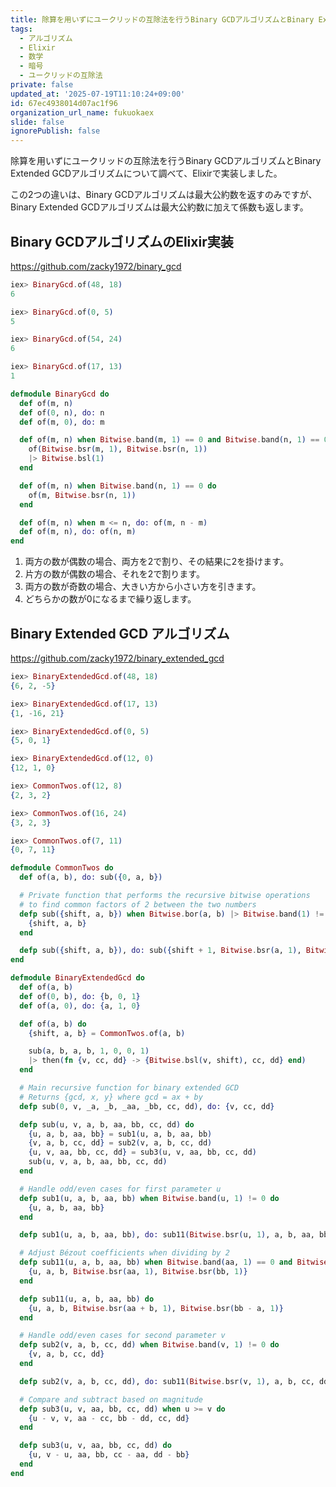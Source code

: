```yaml
---
title: 除算を用いずにユークリッドの互除法を行うBinary GCDアルゴリズムとBinary Extended GCDアルゴリズムについて
tags:
  - アルゴリズム
  - Elixir
  - 数学
  - 暗号
  - ユークリッドの互除法
private: false
updated_at: '2025-07-19T11:10:24+09:00'
id: 67ec4938014d07ac1f96
organization_url_name: fukuokaex
slide: false
ignorePublish: false
---
```

除算を用いずにユークリッドの互除法を行うBinary GCDアルゴリズムとBinary Extended GCDアルゴリズムについて調べて、Elixirで実装しました。

この2つの違いは、Binary GCDアルゴリズムは最大公約数を返すのみですが、Binary Extended GCDアルゴリズムは最大公約数に加えて係数も返します。

## Binary GCDアルゴリズムのElixir実装

https://github.com/zacky1972/binary_gcd

```elixir
iex> BinaryGcd.of(48, 18)
6

iex> BinaryGcd.of(0, 5)
5

iex> BinaryGcd.of(54, 24)
6

iex> BinaryGcd.of(17, 13)
1
```

```elixir
defmodule BinaryGcd do
  def of(m, n)
  def of(0, n), do: n
  def of(m, 0), do: m

  def of(m, n) when Bitwise.band(m, 1) == 0 and Bitwise.band(n, 1) == 0 do
    of(Bitwise.bsr(m, 1), Bitwise.bsr(n, 1))
    |> Bitwise.bsl(1)
  end

  def of(m, n) when Bitwise.band(n, 1) == 0 do
    of(m, Bitwise.bsr(n, 1))
  end

  def of(m, n) when m <= n, do: of(m, n - m)
  def of(m, n), do: of(n, m)
end
```

1. 両方の数が偶数の場合、両方を2で割り、その結果に2を掛けます。
2. 片方の数が偶数の場合、それを2で割ります。
3. 両方の数が奇数の場合、大きい方から小さい方を引きます。
4. どちらかの数が0になるまで繰り返します。

## Binary Extended GCD アルゴリズム

https://github.com/zacky1972/binary_extended_gcd

```elixir
iex> BinaryExtendedGcd.of(48, 18)
{6, 2, -5}

iex> BinaryExtendedGcd.of(17, 13)
{1, -16, 21}

iex> BinaryExtendedGcd.of(0, 5)
{5, 0, 1}

iex> BinaryExtendedGcd.of(12, 0)
{12, 1, 0}
```

```elixir
iex> CommonTwos.of(12, 8)
{2, 3, 2}

iex> CommonTwos.of(16, 24)
{3, 2, 3}

iex> CommonTwos.of(7, 11)
{0, 7, 11}
```

```elixir
defmodule CommonTwos do
  def of(a, b), do: sub({0, a, b})

  # Private function that performs the recursive bitwise operations
  # to find common factors of 2 between the two numbers
  defp sub({shift, a, b}) when Bitwise.bor(a, b) |> Bitwise.band(1) != 0 do
    {shift, a, b}
  end

  defp sub({shift, a, b}), do: sub({shift + 1, Bitwise.bsr(a, 1), Bitwise.bsr(b, 1)})
end

defmodule BinaryExtendedGcd do
  def of(a, b)
  def of(0, b), do: {b, 0, 1}
  def of(a, 0), do: {a, 1, 0}

  def of(a, b) do
    {shift, a, b} = CommonTwos.of(a, b)

    sub(a, b, a, b, 1, 0, 0, 1)
    |> then(fn {v, cc, dd} -> {Bitwise.bsl(v, shift), cc, dd} end)
  end

  # Main recursive function for binary extended GCD
  # Returns {gcd, x, y} where gcd = ax + by
  defp sub(0, v, _a, _b, _aa, _bb, cc, dd), do: {v, cc, dd}

  defp sub(u, v, a, b, aa, bb, cc, dd) do
    {u, a, b, aa, bb} = sub1(u, a, b, aa, bb)
    {v, a, b, cc, dd} = sub2(v, a, b, cc, dd)
    {u, v, aa, bb, cc, dd} = sub3(u, v, aa, bb, cc, dd)
    sub(u, v, a, b, aa, bb, cc, dd)
  end

  # Handle odd/even cases for first parameter u
  defp sub1(u, a, b, aa, bb) when Bitwise.band(u, 1) != 0 do
    {u, a, b, aa, bb}
  end

  defp sub1(u, a, b, aa, bb), do: sub11(Bitwise.bsr(u, 1), a, b, aa, bb)

  # Adjust Bézout coefficients when dividing by 2
  defp sub11(u, a, b, aa, bb) when Bitwise.band(aa, 1) == 0 and Bitwise.band(bb, 1) == 0 do
    {u, a, b, Bitwise.bsr(aa, 1), Bitwise.bsr(bb, 1)}
  end

  defp sub11(u, a, b, aa, bb) do
    {u, a, b, Bitwise.bsr(aa + b, 1), Bitwise.bsr(bb - a, 1)}
  end

  # Handle odd/even cases for second parameter v
  defp sub2(v, a, b, cc, dd) when Bitwise.band(v, 1) != 0 do
    {v, a, b, cc, dd}
  end

  defp sub2(v, a, b, cc, dd), do: sub11(Bitwise.bsr(v, 1), a, b, cc, dd)

  # Compare and subtract based on magnitude
  defp sub3(u, v, aa, bb, cc, dd) when u >= v do
    {u - v, v, aa - cc, bb - dd, cc, dd}
  end

  defp sub3(u, v, aa, bb, cc, dd) do
    {u, v - u, aa, bb, cc - aa, dd - bb}
  end
end
```
